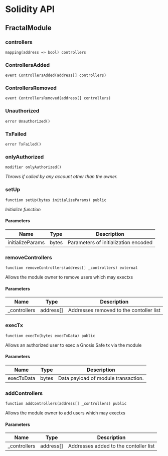 # Solidity API

## FractalModule

### controllers

```solidity
mapping(address => bool) controllers
```

### ControllersAdded

```solidity
event ControllersAdded(address[] controllers)
```

### ControllersRemoved

```solidity
event ControllersRemoved(address[] controllers)
```

### Unauthorized

```solidity
error Unauthorized()
```

### TxFailed

```solidity
error TxFailed()
```

### onlyAuthorized

```solidity
modifier onlyAuthorized()
```

_Throws if called by any account other than the owner._

### setUp

```solidity
function setUp(bytes initializeParams) public
```

_Initialize function_

#### Parameters

| Name | Type | Description |
| ---- | ---- | ----------- |
| initializeParams | bytes | Parameters of initialization encoded |

### removeControllers

```solidity
function removeControllers(address[] _controllers) external
```

Allows the module owner to remove users which may exectxs

#### Parameters

| Name | Type | Description |
| ---- | ---- | ----------- |
| _controllers | address[] | Addresses removed to the contoller list |

### execTx

```solidity
function execTx(bytes execTxData) public
```

Allows an authorized user to exec a Gnosis Safe tx via the module

#### Parameters

| Name | Type | Description |
| ---- | ---- | ----------- |
| execTxData | bytes | Data payload of module transaction. |

### addControllers

```solidity
function addControllers(address[] _controllers) public
```

Allows the module owner to add users which may exectxs

#### Parameters

| Name | Type | Description |
| ---- | ---- | ----------- |
| _controllers | address[] | Addresses added to the contoller list |

